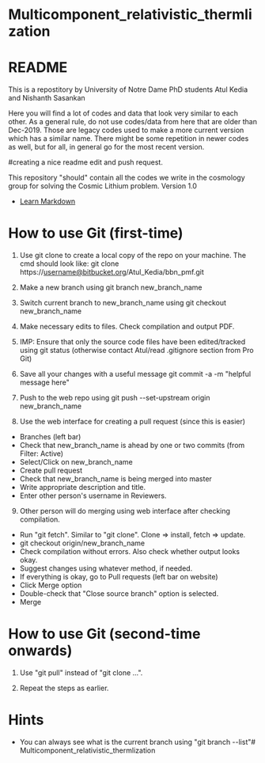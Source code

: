 # Multicomponent_relativistic_thermlization

# README #

This is a repostitory by University of Notre Dame PhD students Atul Kedia and Nishanth Sasankan

Here you will find a lot of codes and data that look very similar to each other. As a general rule, do not use
codes/data from here that are older than Dec-2019. Those are legacy codes used to make a more current version
which has a similar name. There might be some repetition in newer codes as well, but for all, in general go 
for the most recent version.



#creating a nice readme edit and push request.

This repository "should" contain all the codes we write in the cosmology group for solving the Cosmic Lithium problem.
Version 1.0
* [Learn Markdown](https://bitbucket.org/tutorials/markdowndemo)


How to use Git (first-time)
===========================

1. Use git clone to create a local copy of the repo on your machine. The cmd
should look like: 
git clone https://username@bitbucket.org/Atul_Kedia/bbn_pmf.git

2. Make a new branch using
git branch new_branch_name

3. Switch current branch to new_branch_name using
git checkout new_branch_name

4. Make necessary edits to files. Check compilation and output PDF.

5. IMP: Ensure that only the source code files have been edited/tracked using
git status (otherwise contact Atul/read .gitignore section from Pro Git)

6. Save all your changes with a useful message
git commit -a -m "helpful message here"

7. Push to the web repo using
git push --set-upstream origin new_branch_name

8. Use the web interface for creating a pull request (since this is easier)
* Branches (left bar) 
* Check that new_branch_name is ahead by one or two commits  (from Filter: Active) 
* Select/Click on new_branch_name
* Create pull request
* Check that new_branch_name is being merged into master
* Write appropriate description and title.
* Enter other person's username in Reviewers.

9. Other person will do merging using web interface after checking compilation.
* Run "git fetch". Similar to "git clone". Clone => install, fetch => update.
* git checkout origin/new_branch_name
* Check compilation without errors. Also check whether output looks okay.
* Suggest changes using whatever method, if needed.
* If everything is okay, go to Pull requests (left bar on website)
* Click Merge option
* Double-check that "Close source branch" option is selected.
* Merge

How to use Git (second-time onwards)
====================================

1. Use "git pull" instead of "git clone ...".

2. Repeat the steps as earlier.

Hints
=====
* You can always see what is the current branch using "git branch --list"# Multicomponent_relativistic_thermlization